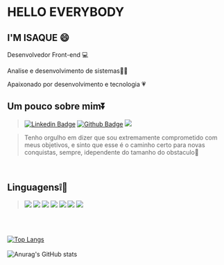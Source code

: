 # HELLO EVERYBODY

## I'M ISAQUE :smile:

Desenvolvedor Front-end :computer:

Analise e desenvolvimento de sistemas:man_student:

Apaixonado por desenvolvimento e tecnologia :heartpulse:


## Um pouco sobre mim:arrow_double_down:
> [![Linkedin Badge](https://img.shields.io/badge/-LinkedIn-blue?style=flat-square&logo=Linkedin&logoColor=white&link=https://www.linkedin.com/in/isaquelopes91)](https://www.linkedin.com/in/isaquelopes91/)
> [![Github Badge](https://img.shields.io/badge/-Github-000?style=flat-square&logo=Github&logoColor=white&link=https://github.com/isaquelopes047)](https://github.com/isaquelopes047)
> <img src="https://img.shields.io/badge/Gmail-D14836?isaque.lopes047@gmail.com" />

> Tenho orgulho em dizer que sou extremamente comprometido com meus objetivos, e sinto que esse é o caminho certo para novas conquistas, sempre, idependente do tamanho do obstaculo:100:

<br />

## Linguagens:grey_exclamation::rocket:
> <img src="https://img.shields.io/badge/HTML5-E34F26?style=for-the-badge&logo=html5&logoColor=white" />
> <img src="https://img.shields.io/badge/CSS3-1572B6?style=for-the-badge&logo=css3&logoColor=white" />
> <img src="https://img.shields.io/badge/JavaScript-F7DF1E?style=for-the-badge&logo=javascript&logoColor=black" />
> <img src="https://img.shields.io/badge/React-20232A?style=for-the-badge&logo=react&logoColor=61DAFB" />
> <img src="https://img.shields.io/badge/Bootstrap-563D7C?style=for-the-badge&logo=bootstrap&logoColor=white" />
> <img src="https://img.shields.io/badge/Git-F05032?style=for-the-badge&logo=git&logoColor=white" />
> <img src="https://img.shields.io/badge/gimp-5C5543?style=for-the-badge&logo=gimp&logoColor=white" />

<br /><br />

[![Top Langs](https://github-readme-stats.vercel.app/api/top-langs/?username=isaquelopes047&layout=compact)](https://github.com/isaquelopes047)<br /><br />
![Anurag's GitHub stats](https://github-readme-stats.vercel.app/api?username=isaquelopes047&show_icons=true&theme=radical)


